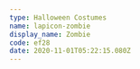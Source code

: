 ```yaml
---
type: Halloween Costumes
name: lapicon-zombie
display_name: Zombie
code: ef28
date: 2020-11-01T05:22:15.080Z
---
```

